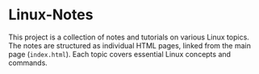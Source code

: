 # Linux-Notes
This project is a collection of notes and tutorials on various Linux topics. The notes are structured as individual HTML pages, linked from the main page (`index.html`). Each topic covers essential Linux concepts and commands.

